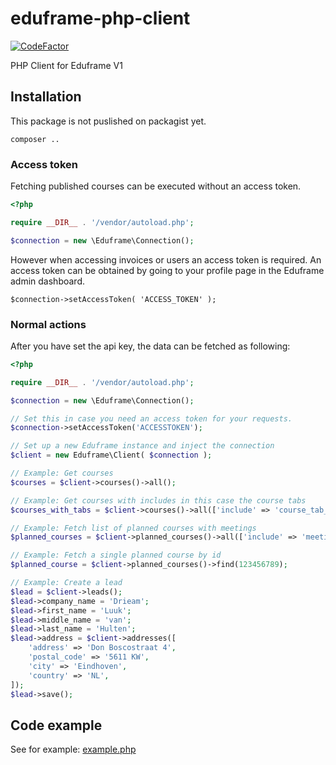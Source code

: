 # eduframe-php-client

[![CodeFactor](https://www.codefactor.io/repository/github/drieam/eduframe-php-client/badge)](https://www.codefactor.io/repository/github/drieam/eduframe-php-client)

PHP Client for Eduframe V1

## Installation
This package is not puslished on packagist yet.

```
composer ..
```

### Access token
Fetching published courses can be executed without an access token.

```php
<?php

require __DIR__ . '/vendor/autoload.php';

$connection = new \Eduframe\Connection();
```
However when accessing invoices or users an access token is required.
An access token can be obtained by going to your profile page in the Eduframe admin dashboard.

```
$connection->setAccessToken( 'ACCESS_TOKEN' );
```

### Normal actions
After you have set the api key, the data can be fetched as following:

```php
<?php

require __DIR__ . '/vendor/autoload.php';

$connection = new \Eduframe\Connection();

// Set this in case you need an access token for your requests.
$connection->setAccessToken('ACCESSTOKEN');

// Set up a new Eduframe instance and inject the connection
$client = new Eduframe\Client( $connection );

// Example: Get courses
$courses = $client->courses()->all();

// Example: Get courses with includes in this case the course tabs
$courses_with_tabs = $client->courses()->all(['include' => 'course_tab_contents.course_tab']);

// Example: Fetch list of planned courses with meetings
$planned_courses = $client->planned_courses()->all(['include' => 'meetings']);

// Example: Fetch a single planned course by id
$planned_course = $client->planned_courses()->find(123456789);

// Example: Create a lead
$lead = $client->leads();
$lead->company_name = 'Drieam';
$lead->first_name = 'Luuk';
$lead->middle_name = 'van';
$lead->last_name = 'Hulten';
$lead->address = $client->addresses([
    'address' => 'Don Boscostraat 4',  
    'postal_code' => '5611 KW',  
    'city' => 'Eindhoven',  
    'country' => 'NL',  
]);
$lead->save();
```

## Code example
See for example: [example.php](example.php)
